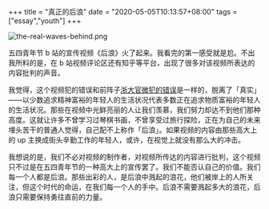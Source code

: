 +++
title = "真正的后浪"
date = "2020-05-05T10:13:57+08:00"
tags = ["essay","youth"]
+++

![the-real-waves-behind.png](/images/the-real-waves-behind.png)

五四青年节 b 站的宣传视频《后浪》火了起来。我看完的第一感受就是尬。不出我所料的是，在 b 站视频评论区还有知乎等平台，出现了很多对该视频所表达的内容批判的声音。

我觉得，这个视频犯的错误和前阵子[浙大官微犯的错误](/life/ideas/zju-wechat-official-account/)是一样的，脱离了「真实」——以少数追求精神富裕的年轻人的生活状况代表多数正在追求物质富裕的年轻人的生活状况。那些在视频中光鲜亮丽的人让我们羡慕，我们努力却达不到他们那种高度。这就让许多不曾学习过琴棋书画，不曾享受过旅行探险，正在为自己的未来埋头苦干的普通人觉得，自己配不上称作「后浪」。如果视频的内容由那些高大上的 up 主换成街头辛勤工作的年轻人，或许，在视觉上就没有那么大的冲击。

我想说的是，我们不必对视频的制作者，对视频所传达的内容进行批判，这个视频只不过是在五四青年节的一种高大上的宣传罢了。我们不能否认自己的价值。我们每一个人都是后浪。那些出彩的人，是后浪中溅起的浪花，他们被岸上的人所关注，但这个时代的命运，在我们每一个人的手中。后浪不需要溅起多大的浪花，后浪只需要保持勇往直前的力量。